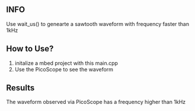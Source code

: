 ## INFO
Use wait_us() to genearte a sawtooth waveform with frequency faster than 1kHz

## How to Use?
1. initalize a mbed project with this main.cpp
2. Use the PicoScope to see the waveform

## Results
The waveform observed via PicoScope has a frequency higher than 1kHz
